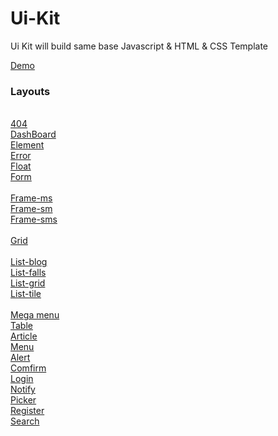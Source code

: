 # Ui-Kit
<p>Ui Kit will build same base Javascript & HTML & CSS Template</p>

<a href="https://lay-woo.github.io/Ui-Kit/ui.html" target="_blank" >Demo</a>

<h3>Layouts</h3>
<br/>
<a href="https://lay-woo.github.io/Ui-Kit/piece/" target="_blank">404</a><br/>
<a href="https://lay-woo.github.io/Ui-Kit/piece/" target="_blank">DashBoard</a><br/>
<a href="https://lay-woo.github.io/Ui-Kit/piece/" target="_blank">Element</a><br/>
<a href="https://lay-woo.github.io/Ui-Kit/piece/" target="_blank">Error</a><br/>
<a href="https://lay-woo.github.io/Ui-Kit/piece/" target="_blank">Float</a><br/>
<a href="https://lay-woo.github.io/Ui-Kit/piece/" target="_blank">Form</a><br/><br/>
<a href="https://lay-woo.github.io/Ui-Kit/piece/" target="_blank">Frame-ms</a><br/>
<a href="https://lay-woo.github.io/Ui-Kit/piece/" target="_blank">Frame-sm</a><br/>
<a href="https://lay-woo.github.io/Ui-Kit/piece/" target="_blank">Frame-sms</a><br/><br/>
<a href="https://lay-woo.github.io/Ui-Kit/piece/" target="_blank">Grid</a><br/><br/>
<a href="https://lay-woo.github.io/Ui-Kit/piece/" target="_blank">List-blog</a><br/>
<a href="https://lay-woo.github.io/Ui-Kit/piece/" target="_blank">List-falls</a><br/>
<a href="https://lay-woo.github.io/Ui-Kit/piece/" target="_blank">List-grid</a><br/>
<a href="https://lay-woo.github.io/Ui-Kit/piece/" target="_blank">List-tile</a><br/><br/>
<a href="https://lay-woo.github.io/Ui-Kit/piece/" target="_blank">Mega menu</a><br/>
<a href="https://lay-woo.github.io/Ui-Kit/piece/" target="_blank">Table</a><br/>
<a href="https://lay-woo.github.io/Ui-Kit/piece/" target="_blank">Article</a><br/>
<a href="https://lay-woo.github.io/Ui-Kit/piece/" target="_blank">Menu</a><br/>
<a href="https://lay-woo.github.io/Ui-Kit/piece/" target="_blank">Alert</a><br/>
<a href="https://lay-woo.github.io/Ui-Kit/piece/" target="_blank">Comfirm</a><br/>
<a href="https://lay-woo.github.io/Ui-Kit/piece/" target="_blank">Login</a><br/>
<a href="https://lay-woo.github.io/Ui-Kit/piece/" target="_blank">Notify</a><br/>
<a href="https://lay-woo.github.io/Ui-Kit/piece/" target="_blank">Picker</a><br/>
<a href="https://lay-woo.github.io/Ui-Kit/piece/" target="_blank">Register</a><br/>
<a href="https://lay-woo.github.io/Ui-Kit/piece/" target="_blank">Search</a><br/>
